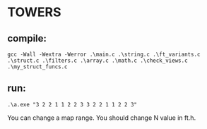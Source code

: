 # TOWERS

## compile:

	gcc -Wall -Wextra -Werror .\main.c .\string.c .\ft_variants.c .\struct.c .\filters.c .\array.c .\math.c .\check_views.c .\my_struct_funcs.c

## run:

			
	.\a.exe "3 2 2 1 1 2 2 3 3 2 2 1 1 2 2 3"

You can change a map range. You should change N value in ft.h.